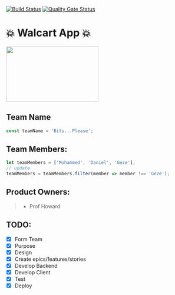 [![Build Status](https://travis-ci.org/dcousino/Walcart.svg?branch=master)](https://travis-ci.org/dcousino/Walcart)
[![Quality Gate Status](https://sonarcloud.io/api/project_badges/measure?project=dcousino_Walcart&metric=alert_status)](https://sonarcloud.io/dashboard?id=dcousino_Walcart)

# :boom: Walcart App :boom:

<img src="https://s3.us-east-2.amazonaws.com/rekpictures/nav-logo.png" width="250" height="150">

## Team Name

```javascript
const teamName = 'Bits...Please';
```

## Team Members:

```javascript
let teamMembers = ['Mohammed', 'Daniel', 'Geze'];
// update
teamMembers = teamMembers.filter(member => member !== 'Geze');
```

## Product Owners:

> - Prof Howard

## TODO:

- [x] Form Team
- [x] Purpose
- [x] Design
- [x] Create epics/features/stories
- [x] Develop Backend
- [x] Develop Client
- [x] Test
- [x] Deploy

